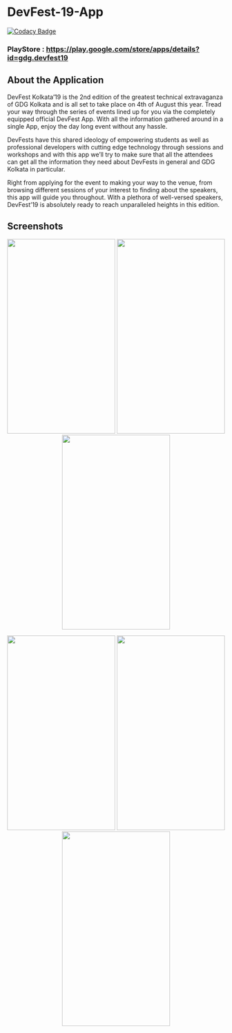 # DevFest-19-App

[![Codacy Badge](https://api.codacy.com/project/badge/Grade/3e7f37640e0442818ef71e06b66937da)](https://app.codacy.com/app/ariG23498/DevFest-19-App?utm_source=github.com&utm_medium=referral&utm_content=Rimjhim28/DevFest-19-App&utm_campaign=Badge_Grade_Dashboard)

### PlayStore : https://play.google.com/store/apps/details?id=gdg.devfest19

## About the Application

DevFest Kolkata’19 is the 2nd edition of the greatest technical extravaganza of GDG Kolkata and is all set to take place on 4th of August this year. Tread your way through the series of events lined up for you via the completely equipped official DevFest App. With all the information gathered around in a single App, enjoy the day long event without any hassle.

DevFests have this shared ideology of empowering students as well as professional developers with cutting edge technology through sessions and workshops and with this app we’ll try to make sure that all the attendees can get all the information they need about DevFests in general and GDG Kolkata in particular.

Right from applying for the event to making your way to the venue, from browsing different sessions of your interest to finding about the speakers, this app will guide you throughout. With a plethora of well-versed speakers, DevFest’19 is absolutely ready to reach unparalleled heights in this edition.

## Screenshots

<p align="center">
<img src="https://user-images.githubusercontent.com/26908195/61762591-2372e780-adf0-11e9-910e-17d681a19ac4.png"  width="250" height="450" />
<img src="https://user-images.githubusercontent.com/26908195/61762615-384f7b00-adf0-11e9-87e0-f3ec8c237559.png"  width="250" height="450" />
<img src="https://user-images.githubusercontent.com/26908195/61762636-46050080-adf0-11e9-84bb-ffaf5cd70c3e.png"  width="250" height="450" />
</p>

<p align="center">
<img src="https://user-images.githubusercontent.com/26908195/61762716-8795ab80-adf0-11e9-9649-e4df53d2fda4.png"  width="250" height="450" />
<img src="https://user-images.githubusercontent.com/26908195/61762730-8ebcb980-adf0-11e9-9e98-62ab8351dbdb.png"  width="250" height="450" />
<img src="https://user-images.githubusercontent.com/26908195/61762739-95e3c780-adf0-11e9-81c4-3777f9e36cc3.png"  width="250" height="450" />
</p>
